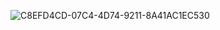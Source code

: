 ![C8EFD4CD-07C4-4D74-9211-8A41AC1EC530](https://github.com/vampaku/vampaku/assets/139192960/21c42e75-c930-4a1e-babe-7d160f57f5e5)

